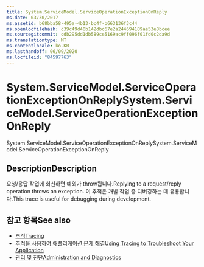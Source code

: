 ```yaml
---
title: System.ServiceModel.ServiceOperationExceptionOnReply
ms.date: 03/30/2017
ms.assetid: b68bba58-495a-4b13-bc4f-b663136f3c44
ms.openlocfilehash: c39c49d40b142dbc67e2a244694189ae53e8bcee
ms.sourcegitcommit: cdb295dd1db589ce5169ac9ff096f01fd0c2da9d
ms.translationtype: MT
ms.contentlocale: ko-KR
ms.lasthandoff: 06/09/2020
ms.locfileid: "84597763"
---
```

# <a name="systemservicemodelserviceoperationexceptiononreply"></a><span data-ttu-id="17c83-102">System.ServiceModel.ServiceOperationExceptionOnReply</span><span class="sxs-lookup"><span data-stu-id="17c83-102">System.ServiceModel.ServiceOperationExceptionOnReply</span></span>
<span data-ttu-id="17c83-103">System.ServiceModel.ServiceOperationExceptionOnReply</span><span class="sxs-lookup"><span data-stu-id="17c83-103">System.ServiceModel.ServiceOperationExceptionOnReply</span></span>  
  
## <a name="description"></a><span data-ttu-id="17c83-104">Description</span><span class="sxs-lookup"><span data-stu-id="17c83-104">Description</span></span>  
 <span data-ttu-id="17c83-105">요청/응답 작업에 회신하면 예외가 throw됩니다.</span><span class="sxs-lookup"><span data-stu-id="17c83-105">Replying to a request/reply operation throws an exception.</span></span> <span data-ttu-id="17c83-106">이 추적은 개발 작업 중 디버깅하는 데 유용합니다.</span><span class="sxs-lookup"><span data-stu-id="17c83-106">This trace is useful for debugging during development.</span></span>  
  
## <a name="see-also"></a><span data-ttu-id="17c83-107">참고 항목</span><span class="sxs-lookup"><span data-stu-id="17c83-107">See also</span></span>

- [<span data-ttu-id="17c83-108">추적</span><span class="sxs-lookup"><span data-stu-id="17c83-108">Tracing</span></span>](index.md)
- [<span data-ttu-id="17c83-109">추적을 사용하여 애플리케이션 문제 해결</span><span class="sxs-lookup"><span data-stu-id="17c83-109">Using Tracing to Troubleshoot Your Application</span></span>](using-tracing-to-troubleshoot-your-application.md)
- [<span data-ttu-id="17c83-110">관리 및 진단</span><span class="sxs-lookup"><span data-stu-id="17c83-110">Administration and Diagnostics</span></span>](../index.md)
